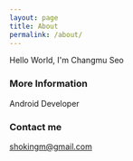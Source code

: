 ```yaml
---
layout: page
title: About
permalink: /about/
---
```


Hello World, I'm Changmu Seo

### More Information

Android Developer

### Contact me

[shokingm@gmail.com](mailto:shokingm@gmail.com)  

